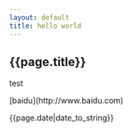 ```yaml
---
layout: default
title: hello world
---
```

<h2>{{page.title}}</h2>
<p>test</p>
[baidu](http://www.baidu.com)
<p>{{page.date|date_to_string}}</p>
